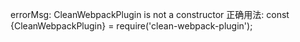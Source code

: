 errorMsg: CleanWebpackPlugin is not a constructor
正确用法: const {CleanWebpackPlugin} = require('clean-webpack-plugin');